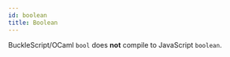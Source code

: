 ```yaml
---
id: boolean
title: Boolean
---
```


BuckleScript/OCaml `bool` does **not** compile to JavaScript `boolean`.
